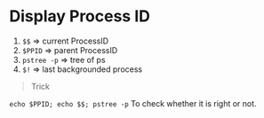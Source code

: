 # Display Process ID
1. `$$` => current ProcessID
2. `$PPID` => parent ProcessID
3. `pstree -p` => tree of ps
4. `$!` => last backgrounded process

>Trick

`echo $PPID; echo $$; pstree -p`
To check whether it is right or not.